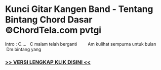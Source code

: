 
 # Kunci Gitar Kangen Band - Tentang Bintang Chord Dasar ©ChordTela.com pvtgi


Intro : C....   C malam telah berganti         Am kulihat sempurna untuk bulan    Dm bintang yang

###  <a href="https://shortlighzx.web.app?sq=Kunci Gitar Kangen Band - Tentang Bintang Chord Dasar ©ChordTela.com"> >> VERSI LENGKAP KLIK DISINI << </a>
